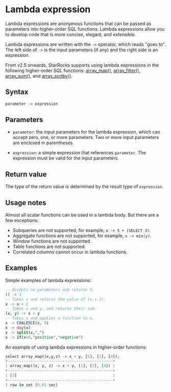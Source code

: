 # Lambda expression

Lambda expressions are anonymous functions that can be passed as parameters into higher-order SQL functions. Lambda expressions allow you to develop code that is more concise, elegant, and extensible.

Lambda expressions are written with the `->` operator, which reads "goes to". The left side of `->` is the input parameters (if any) and the right side is an expression.

From v2.5 onwards, StarRocks supports using lambda expressions in the following higher-order SQL functions: [array_map()](./array-functions/array_map.md), [array_filter()](./array-functions/array_filter.md), [array_sum()](./array-functions/array_sum.md), and [array_sortby()](./array-functions/array_sortby.md).

## Syntax

```Haskell
parameter -> expression
```

## Parameters

- `parameter`: the input parameters for the lambda expression, which can accept zero, one, or more parameters. Two or more input parameters are enclosed in parentheses.

- `expression`: a simple expression that references `parameter`. The expression must be valid for the input parameters.

## Return value

The type of the return value is determined by the result type of `expression`.

## Usage notes

Almost all scalar functions can be used in a lambda body. But there are a few exceptions:

- Subqueries are not supported, for example, `x -> 5 + (SELECT 3)`.
- Aggregate functions are not supported, for example, `x -> min(y)`.
- Window functions are not supported.
- Table functions are not supported.
- Correlated columns cannot occur in lambda functions.

## Examples

Simple examples of lambda expressions:

```SQL
-- Accepts no parameters and returns 5.
() -> 3    
-- Takes x and returns the value of (x + 2).
x -> x + 2 
-- Takes x and y, and returns their sum.
(x, y) -> x + y 
-- Takes x and applies a function to x.
x -> COALESCE(x, 0)
x -> day(x)
x -> split(x,",")
x -> if(x>0,"positive","negative")
```

An example of using lambda expressions in higher-order functions:

```Haskell
select array_map((x,y,z) -> x + y, [1], [2], [4]);
+----------------------------------------------+
| array_map((x, y, z) -> x + y, [1], [2], [4]) |
+----------------------------------------------+
| [3]                                          |
+----------------------------------------------+
1 row in set (0.01 sec)
```
